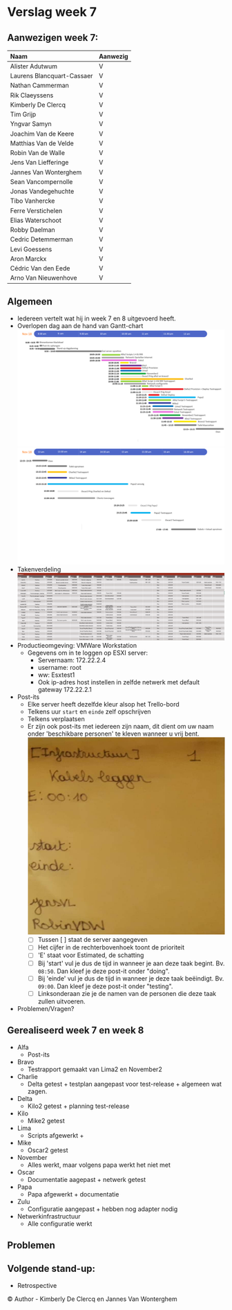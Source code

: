 # Verslag week 7

## Aanwezigen week 7:
| Naam                          | Aanwezig |
| :---                          | :---   |
| Alister Adutwum               | V |
| Laurens Blancquart-Cassaer    | V |
| Nathan Cammerman              | V |
| Rik Claeyssens                | V |
| Kimberly De Clercq            | V |
| Tim Grijp                     | V |
| Yngvar Samyn                  | V |
| Joachim Van de Keere          | V |
| Matthias Van de Velde         | V |
| Robin Van de Walle            | V |
| Jens Van Liefferinge          | V |
| Jannes Van Wonterghem         | V |
| Sean Vancompernolle           | V |
| Jonas Vandegehuchte           | V |
| Tibo Vanhercke                | V |
| Ferre Verstichelen            | V |
| Elias Waterschoot             | V |
| Robby Daelman                 | V |
| Cedric Detemmerman            | V |
| Levi Goessens                 | V |
| Aron Marckx                   | V |
| Cédric Van den Eede           | V |
| Arno Van Nieuwenhove          | V |

## Algemeen

- Iedereen vertelt wat hij in week 7 en 8 uitgevoerd heeft.
- Overlopen dag aan de hand van Gantt-chart
  ![Voormiddag](img/voormiddag.png)
  ![Voormiddag](img/namiddag.png)
- Takenverdeling
  ![Takenverdeling](img/Takenverdeling.JPG)
- Productieomgeving: VMWare Workstation
  - Gegevens om in te loggen op ESXI server:
    - Servernaam: 172.22.2.4
    - username: root
    - ww: Esxtest1
    - Ook ip-adres host instellen in zelfde netwerk met default gateway 172.22.2.1
- Post-its 
  - Elke server heeft dezelfde kleur alsop het Trello-bord
  - Telkens uur `start` en `einde` zelf opschrijven
  - Telkens verplaatsen
  - Er zijn ook post-its met iedereen zijn naam, dit dient om uw naam onder 'beschikbare personen' te kleven wanneer u vrij bent. 
  ![Voorbeeld](img/post-it.jpg)
    - [ ] Tussen [ ] staat de server aangegeven
    - [ ] Het cijfer in de rechterbovenhoek toont de prioriteit
    - [ ] 'E' staat voor Estimated, de schatting
    - [ ] Bij 'start' vul je dus de tijd in wanneer je aan deze taak begint. Bv. `08:50`. Dan kleef je deze post-it onder "doing".
    - [ ] Bij 'einde' vul je dus de tijd in wanneer je deze taak beëindigt. Bv. `09:00`. Dan kleef je deze post-it onder "testing". 
    - [ ] Linksonderaan zie je de namen van de personen die deze taak zullen uitvoeren. 

- Problemen/Vragen?

## Gerealiseerd week 7 en week 8
* Alfa
  * Post-its
* Bravo 
  * Testrapport gemaakt van Lima2 en November2
* Charlie 
  * Delta getest + testplan aangepast voor test-release + algemeen wat zagen.
* Delta 
  * Kilo2 getest + planning test-release
* Kilo 
  * Mike2 getest
* Lima 
  * Scripts afgewerkt + 
* Mike 
  * Oscar2 getest
* November 
  * Alles werkt, maar volgens papa werkt het niet met
* Oscar 
  * Documentatie aagepast + netwerk getest
* Papa 
  * Papa afgewerkt + documentatie
* Zulu 
  * Configuratie aangepast + hebben nog adapter nodig
* Netwerkinfrastructuur 
  * Alle configuratie werkt

## Problemen


## Volgende stand-up:
- Retrospective

© Author - Kimberly De Clercq en Jannes Van Wonterghem
